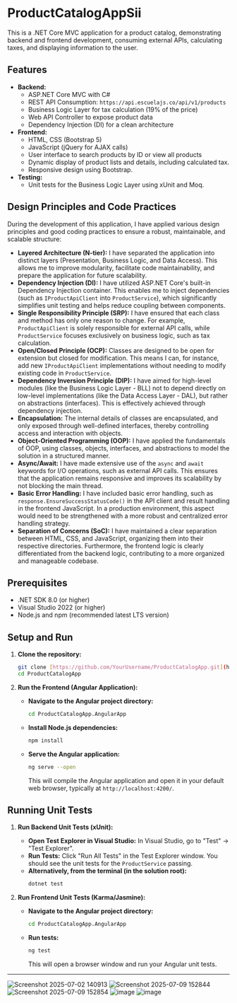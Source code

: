 # ProductCatalogAppSii

This is a .NET Core MVC application for a product catalog, demonstrating backend and frontend development, consuming external APIs, calculating taxes, and displaying information to the user.

## Features

* **Backend:**
    * ASP.NET Core MVC with C#
    * REST API Consumption: `https://api.escuelajs.co/api/v1/products`
    * Business Logic Layer for tax calculation (19% of the price)
    * Web API Controller to expose product data
    * Dependency Injection (DI) for a clean architecture
* **Frontend:**
    * HTML, CSS (Bootstrap 5)
    * JavaScript (jQuery for AJAX calls)
    * User interface to search products by ID or view all products
    * Dynamic display of product lists and details, including calculated tax.
    * Responsive design using Bootstrap.
* **Testing:**
    * Unit tests for the Business Logic Layer using xUnit and Moq.

## Design Principles and Code Practices

During the development of this application, I have applied various design principles and good coding practices to ensure a robust, maintainable, and scalable structure:

* **Layered Architecture (N-tier):** I have separated the application into distinct layers (Presentation, Business Logic, and Data Access). This allows me to improve modularity, facilitate code maintainability, and prepare the application for future scalability.
* **Dependency Injection (DI):** I have utilized ASP.NET Core's built-in Dependency Injection container. This enables me to inject dependencies (such as `IProductApiClient` into `ProductService`), which significantly simplifies unit testing and helps reduce coupling between components.
* **Single Responsibility Principle (SRP):** I have ensured that each class and method has only one reason to change. For example, `ProductApiClient` is solely responsible for external API calls, while `ProductService` focuses exclusively on business logic, such as tax calculation.
* **Open/Closed Principle (OCP):** Classes are designed to be open for extension but closed for modification. This means I can, for instance, add new `IProductApiClient` implementations without needing to modify existing code in `ProductService`.
* **Dependency Inversion Principle (DIP):** I have aimed for high-level modules (like the Business Logic Layer - BLL) not to depend directly on low-level implementations (like the Data Access Layer - DAL), but rather on abstractions (interfaces). This is effectively achieved through dependency injection.
* **Encapsulation:** The internal details of classes are encapsulated, and only exposed through well-defined interfaces, thereby controlling access and interaction with objects.
* **Object-Oriented Programming (OOP):** I have applied the fundamentals of OOP, using classes, objects, interfaces, and abstractions to model the solution in a structured manner.
* **Async/Await:** I have made extensive use of the `async` and `await` keywords for I/O operations, such as external API calls. This ensures that the application remains responsive and improves its scalability by not blocking the main thread.
* **Basic Error Handling:** I have included basic error handling, such as `response.EnsureSuccessStatusCode()` in the API client and result handling in the frontend JavaScript. In a production environment, this aspect would need to be strengthened with a more robust and centralized error handling strategy.
* **Separation of Concerns (SoC):** I have maintained a clear separation between HTML, CSS, and JavaScript, organizing them into their respective directories. Furthermore, the frontend logic is clearly differentiated from the backend logic, contributing to a more organized and manageable codebase.

## Prerequisites

* .NET SDK 8.0 (or higher)
* Visual Studio 2022 (or higher)
* Node.js and npm (recommended latest LTS version)

## Setup and Run

1.  **Clone the repository:**
    ```bash
    git clone [https://github.com/YourUsername/ProductCatalogApp.git](https://github.com/YourUsername/ProductCatalogApp.git) # Replace YourUsername with your actual GitHub username
    cd ProductCatalogApp
    ```

3.  **Run the Frontend (Angular Application):**
    * **Navigate to the Angular project directory:**
        ```bash
        cd ProductCatalogApp.AngularApp
        ```
    * **Install Node.js dependencies:**
        ```bash
        npm install
        ```
    * **Serve the Angular application:**
        ```bash
        ng serve --open
        ```
        This will compile the Angular application and open it in your default web browser, typically at `http://localhost:4200/`.

## Running Unit Tests

1.  **Run Backend Unit Tests (xUnit):**
    * **Open Test Explorer in Visual Studio:** In Visual Studio, go to "Test" -> "Test Explorer".
    * **Run Tests:** Click "Run All Tests" in the Test Explorer window. You should see the unit tests for the `ProductService` passing.
    * **Alternatively, from the terminal (in the solution root):**
        ```bash
        dotnet test
        ```

2.  **Run Frontend Unit Tests (Karma/Jasmine):**
    * **Navigate to the Angular project directory:**
        ```bash
        cd ProductCatalogApp.AngularApp
        ```
    * **Run tests:**
        ```bash
        ng test
        ```
        This will open a browser window and run your Angular unit tests.




---

![Screenshot 2025-07-02 140913](https://github.com/user-attachments/assets/5da76721-c0d2-4175-a82d-8123efd97de5)
![Screenshot 2025-07-09 152844](https://github.com/user-attachments/assets/f449eecd-dc6a-4fa5-a131-ee6acd025592)
![Screenshot 2025-07-09 152854](https://github.com/user-attachments/assets/4776638e-072f-4a88-9b1a-b3a571a2d8c0)
![image](https://github.com/user-attachments/assets/b684c643-2133-4e3e-9e11-9ed6608184a0)
![image](https://github.com/user-attachments/assets/c33e8e66-860e-4dc0-b8b2-36bded149137)


